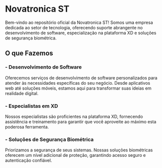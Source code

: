 # Novatronica ST
Bem-vindo ao repositório oficial da Novatronica ST! Somos uma empresa dedicada ao setor de tecnologia, oferecendo suporte abrangente no desenvolvimento de software, especialização na plataforma XD e soluções de segurança biométrica.

## O que Fazemos
### - Desenvolvimento de Software
Oferecemos serviços de desenvolvimento de software personalizados para atender às necessidades específicas do seu negócio. Desde aplicativos web até soluções móveis, estamos aqui para transformar suas ideias em realidade digital.

### - Especialistas em XD
Nossos especialistas são proficientes na plataforma XD, fornecendo assistência e treinamento para garantir que você aproveite ao máximo esta poderosa ferramenta.

### - Soluções de Segurança Biométrica
Priorizamos a segurança de seus sistemas. Nossas soluções biométricas oferecem um nível adicional de proteção, garantindo acesso seguro e autenticação confiável.
